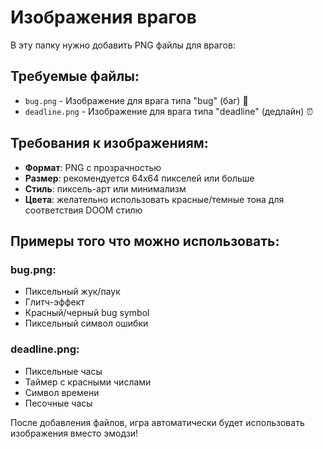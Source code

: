 # Изображения врагов

В эту папку нужно добавить PNG файлы для врагов:

## Требуемые файлы:

- `bug.png` - Изображение для врага типа "bug" (баг) 🐛
- `deadline.png` - Изображение для врага типа "deadline" (дедлайн) ⏰

## Требования к изображениям:

- **Формат**: PNG с прозрачностью
- **Размер**: рекомендуется 64x64 пикселей или больше
- **Стиль**: пиксель-арт или минимализм
- **Цвета**: желательно использовать красные/темные тона для соответствия DOOM стилю

## Примеры того что можно использовать:

### bug.png:
- Пиксельный жук/паук
- Глитч-эффект 
- Красный/черный bug symbol
- Пиксельный символ ошибки

### deadline.png:
- Пиксельные часы
- Таймер с красными числами
- Символ времени
- Песочные часы

После добавления файлов, игра автоматически будет использовать изображения вместо эмодзи! 